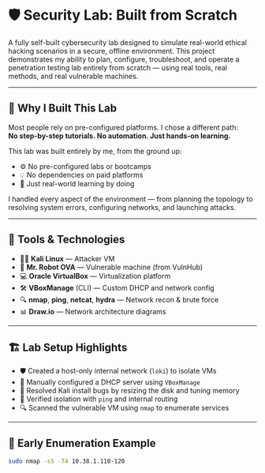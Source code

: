 # 🛡️ Security Lab: Built from Scratch

A fully self-built cybersecurity lab designed to simulate real-world ethical hacking scenarios in a secure, offline environment. This project demonstrates my ability to plan, configure, troubleshoot, and operate a penetration testing lab  entirely from scratch — using real tools, real methods, and real vulnerable machines.

---

## 🚀 Why I Built This Lab

Most people rely on pre-configured platforms. I chose a different path:  
**No step-by-step tutorials. No automation. Just hands-on learning.**

This lab was built entirely by me, from the ground up:

- ⚙️ No pre-configured labs or bootcamps  
- 💡 No dependencies on paid platforms  
- 🧠 Just real-world learning by doing  

I handled every aspect of the environment — from planning the topology to resolving system errors, configuring networks, and launching attacks.

---

## 🧰 Tools & Technologies

- 🐱‍💻 **Kali Linux** — Attacker VM  
- 👤 **Mr. Robot OVA** — Vulnerable machine (from VulnHub)  
- 💻 **Oracle VirtualBox** — Virtualization platform  
- 🛠️ **VBoxManage** (CLI) — Custom DHCP and network config  
- 🔍 **nmap**, **ping**, **netcat**, **hydra** — Network recon & brute force  
- 📊 **Draw.io** — Network architecture diagrams  

---

## 🏗️ Lab Setup Highlights

- 🛡️ Created a host-only internal network (`loki`) to isolate VMs  
- 📡 Manually configured a DHCP server using `VBoxManage`  
- 🧩 Resolved Kali install bugs by resizing the disk and tuning memory  
- 🧪 Verified isolation with `ping` and internal routing  
- 🔍 Scanned the vulnerable VM using `nmap` to enumerate services

---

## 🔎 Early Enumeration Example

```bash
sudo nmap -sS -T4 10.38.1.110-120
